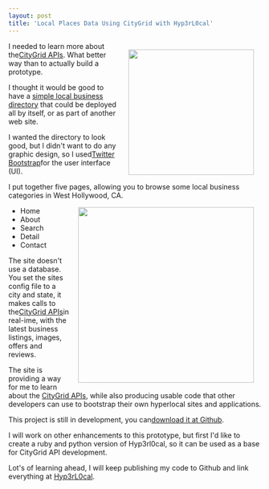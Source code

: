 ```yaml
---
layout: post
title: 'Local Places Data Using CityGrid with Hyp3rL0cal'
---
```

<a title="CityGrid APIs" href="http://developer.citygridmedia.com/" target=""><img style="padding: 15px;" src="http://kinlane-productions.s3.amazonaws.com/citygrid/citygrid_logo.jpg" alt="" width="250" align="right" /></a>I needed to learn more about the<a title="CityGrid APIs" href="http://developer.citygridmedia.com/" target="">CityGrid APIs</a>. What better way than to actually build a prototype.<p></p>
I thought it would be good to have a <a title="simple local business directory" href="http://hyp3rl0cal.com/index.php">simple local business directory</a> that could be deployed all by itself, or as part of another web site.<p></p>
I wanted the directory to look good, but I didn't want to do any graphic design, so I used<a href="http://twitter.github.com/bootstrap/">Twitter Bootstrap</a>for the user interface (UI).<p></p>
I put together five pages, allowing you to browse some local business categories in West Hollywood, CA.<a title="Hyp3rL0cal" href="http://hyp3rl0cal.com/"><img style="padding: 15px;" src="http://kinlane-productions.s3.amazonaws.com/hyp3rl0cal/Hyp3rL0cal-3.png" alt="" width="350" align="right" /></a>
<ul class="mainlist">
	<li>Home</li>
	<li>About</li>
	<li>Search</li>
	<li>Detail</li>
	<li>Contact</li>
</ul>
The site doesn't use a database. You set the sites config file to a city and state, it makes calls to the<a title="CityGrid APIs" href="http://developer.citygridmedia.com/" target="">CityGrid APIs</a>in real-ime, with the latest business listings, images, offers and reviews.<p></p>
The site is providing a way for me to learn about the <a title="CityGrid APIs" href="http://developer.citygridmedia.com/" target="">CityGrid APIs</a>, while also producing usable code that other developers can use to bootstrap their own hyperlocal sites and applications.<p></p>
This project is still in development, you can<a href="https://github.com/kinlane/CityGrid---Local-Directory" target="_blank">download it at Github</a>.<p></p>
I will work on other enhancements to this prototype, but first I'd like to create a ruby and python version of Hyp3rl0cal, so it can be used as a base for CityGrid API development.<p></p>
Lot's of learning ahead, I will keep publishing my code to Github and link everything at <a title="Hyp3rL0cal" href="http://hyp3rl0cal.com/">Hyp3rL0cal</a>.<p></p>
&nbsp;